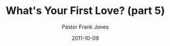 ---
lunr: "true"
title: "What's Your First Love? (part 5)"
author: "Pastor Frank Jones"
postDate: "10-09-2011"
date: 2011-10-09
category: "sermons"
slug: "2011/10/WhatsYourFirstLove_pt5"
icon: microphone
audioLink: "WhatsYourFirstLove_pt5"
tags: [church, love]
mp3: "WhatsYourFirstLove_pt5/10092011.mp3"
ogg: "WhatsYourFirstLove_pt5/10092011.ogg"
linkurl: "https://archive.org/download/WhatsYourFirstLove_pt5/WhatsYourFirstLove_pt5_files.xml"
ipath: "https://archive.org/download/WhatsYourFirstLove_pt5/10092011.mp3"
layout: sermon.html
---